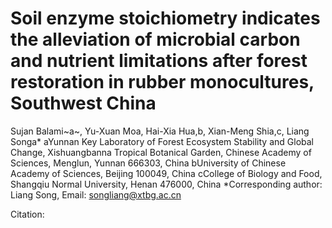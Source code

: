 # Soil enzyme stoichiometry indicates the alleviation of microbial carbon and nutrient limitations after forest restoration in rubber monocultures, Southwest China
Sujan Balami~a~, Yu-Xuan Moa, Hai-Xia Hua,b, Xian-Meng Shia,c, Liang Songa*
aYunnan Key Laboratory of Forest Ecosystem Stability and Global Change, Xishuangbanna Tropical Botanical Garden, Chinese Academy of Sciences, Menglun, Yunnan 666303, China
bUniversity of Chinese Academy of Sciences, Beijing 100049, China
cCollege of Biology and Food, Shangqiu Normal University, Henan 476000, China
*Corresponding author: Liang Song, Email: songliang@xtbg.ac.cn

Citation:
